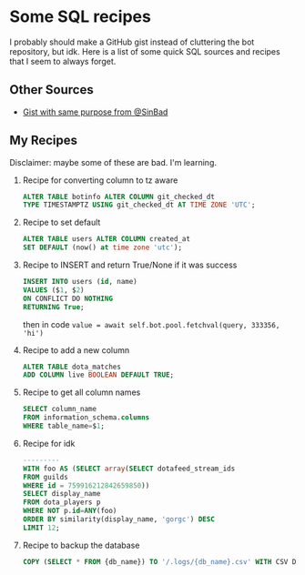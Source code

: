 # Some SQL recipes

I probably should make a GitHub gist instead of cluttering the bot repository, but idk. Here is a list of some quick SQL sources and recipes that I seem to always forget.

## Other Sources

* [Gist with same purpose from @SinBad](https://gist.github.com/mikeshardmind/d7d2c6cb19b53ab76b7d401b2716df5d)
  
## My Recipes

Disclaimer: maybe some of these are bad. I'm learning.

1. Recipe for converting column to tz aware

    ```sql
    ALTER TABLE botinfo ALTER COLUMN git_checked_dt
    TYPE TIMESTAMPTZ USING git_checked_dt AT TIME ZONE 'UTC';
    ```

2. Recipe to set default

    ```sql
    ALTER TABLE users ALTER COLUMN created_at
    SET DEFAULT (now() at time zone 'utc');
    ```

3. Recipe to INSERT and return True/None if it was success

    ```sql
    INSERT INTO users (id, name)
    VALUES ($1, $2)
    ON CONFLICT DO NOTHING
    RETURNING True;
    ```

    then in code `value = await self.bot.pool.fetchval(query, 333356, 'hi')`

4. Recipe to add a new column

    ```sql
    ALTER TABLE dota_matches
    ADD COLUMN live BOOLEAN DEFAULT TRUE;
    ```

5. Recipe to get all column names

    ```sql
    SELECT column_name
    FROM information_schema.columns
    WHERE table_name=$1;
    ```

6. Recipe for idk

    ```sql
    ---------
    WITH foo AS (SELECT array(SELECT dotafeed_stream_ids
    FROM guilds
    WHERE id = 759916212842659850))
    SELECT display_name
    FROM dota_players p
    WHERE NOT p.id=ANY(foo)
    ORDER BY similarity(display_name, 'gorgc') DESC
    LIMIT 12;
    ```

7. Recipe to backup the database

    ```sql
    COPY (SELECT * FROM {db_name}) TO '/.logs/{db_name}.csv' WITH CSV DELIMITER ',' HEADER
    ```
